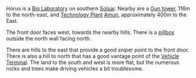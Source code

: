 Horus is a [Bio Laboratory](Bio_Laboratory.md) on southern [Solsar](Solsar.md).
Nearby are a [Gun tower](Gun_tower.md), 116m to the north-east, and
[Technology Plant](../locations/Technology_Plant.md) [Amun](../facilities/Amun.md),
approximately 400m to the East.

The front door faces west, towards the nearby hills. There is a
[pillbox](Pillbox.md) outside the north wall facing north.

There are hills to the east that provide a good sniper point to the front door.
There is also a hill to north that has a good vantage point of the
[Vehicle Terminal](../locations/Vehicle_Terminal.md). The land to the south and west is more
flat, but the numerous rocks and trees make driving vehicles a bit troublesome.

<!--[Category:Facilities](Category:Facilities.md)-->
